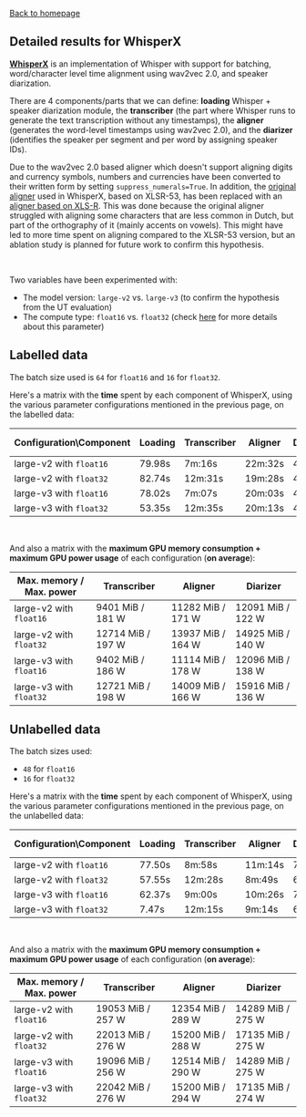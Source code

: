 [Back to homepage](../../index.md)

## Detailed results for WhisperX

[**WhisperX**](https://github.com/m-bain/whisperX/) is an implementation of Whisper with support for batching, word/character level time alignment using wav2vec 2.0, and speaker diarization.

There are 4 components/parts that we can define: **loading** Whisper + speaker diarization module, the **transcriber** (the part where Whisper runs to generate the text transcription without any timestamps), the **aligner** (generates the word-level timestamps using wav2vec 2.0), and the **diarizer** (identifies the speaker per segment and per word by assigning speaker IDs).

Due to the wav2vec 2.0 based aligner which doesn't support aligning digits and currency symbols, numbers and currencies have been converted to their written form by setting `suppress_numerals=True`. In addition, the [original aligner](https://huggingface.co/jonatasgrosman/wav2vec2-large-xlsr-53-dutch) used in WhisperX, based on XLSR-53, has been replaced with an [aligner based on XLS-R](https://huggingface.co/jonatasgrosman/wav2vec2-xls-r-1b-dutch). This was done because the original aligner struggled with aligning some characters that are less common in Dutch, but part of the orthography of it (mainly accents on vowels). This might have led to more time spent on aligning compared to the XLSR-53 version, but an ablation study is planned for future work to confirm this hypothesis.

<br>

Two variables have been experimented with:
- The model version: `large-v2` vs. `large-v3` (to confirm the hypothesis from the UT evaluation)
- The compute type: `float16` vs. `float32` (check [here](./res_labelled.md) for more details about this parameter)

## Labelled data

The batch size used is `64` for `float16` and `16` for `float32`.

Here's a matrix with the **time** spent by each component of WhisperX, using the various parameter configurations mentioned in the previous page, on the labelled data:

|Configuration\Component|Loading|Transcriber|Aligner|Diarizer|Total|Total+Saving to JSON|
|---|---|---|---|---|---|---|
|large-v2 with `float16`|79.98s|7m:16s|22m:32s|4m:22s|35m:30s|36m:14s|
|large-v2 with `float32`|82.74s|12m:31s|19m:28s|4m:14s|37m:36s|38m:10s|
|large-v3 with `float16`|78.02s|7m:07s|20m:03s|4m:17s|32m:45s|33m:26s|
|large-v3 with `float32`|53.35s|12m:35s|20m:13s|4m:16s|37m:57s|39m:04s|

<br>

And also a matrix with the **maximum GPU memory consumption + maximum GPU power usage** of each configuration (**on average**):

|Max. memory / Max. power|Transcriber|Aligner|Diarizer|
|---|---|---|---|
|large-v2 with `float16`|9401 MiB / 181 W|11282 MiB / 171 W|12091 MiB / 122 W|
|large-v2 with `float32`|12714 MiB / 197 W|13937 MiB / 164 W|14925 MiB / 140 W|
|large-v3 with `float16`|9402 MiB / 186 W|11114 MiB / 178 W|12096 MiB / 138 W|
|large-v3 with `float32`|12721 MiB / 198 W|14009 MiB / 166 W|15916 MiB / 136 W|

## Unlabelled data

The batch sizes used:
- `48` for `float16`
- `16` for `float32`

Here's a matrix with the **time** spent by each component of WhisperX, using the various parameter configurations mentioned in the previous page, on the unlabelled data:

|Configuration\Component|Loading|Transcriber|Aligner|Diarizer|Total|Total+Saving to JSON|
|---|---|---|---|---|---|---|
|large-v2 with `float16`|77.50s|8m:58s|11m:14s|7m:34s|29m:03s|29m:59s|
|large-v2 with `float32`|57.55s|12m:28s|8m:49s|6m:53s|29m:07s|29m:22s|
|large-v3 with `float16`|62.37s|9m:00s|10m:26s|7m:29s|27m:57s|28m:09s|
|large-v3 with `float32`|7.47s|12m:15s|9m:14s|6m:55s|28m:31s|28m:34s|

<br>

And also a matrix with the **maximum GPU memory consumption + maximum GPU power usage** of each configuration (**on average**):

|Max. memory / Max. power|Transcriber|Aligner|Diarizer|
|---|---|---|---|
|large-v2 with `float16`|19053 MiB / 257 W|12354 MiB / 289 W|14289 MiB / 275 W|
|large-v2 with `float32`|22013 MiB / 276 W|15200 MiB / 288 W|17135 MiB / 275 W|
|large-v3 with `float16`|19096 MiB / 256 W|12514 MiB / 290 W|14289 MiB / 275 W|
|large-v3 with `float32`|22042 MiB / 276 W|15200 MiB / 294 W|17135 MiB / 274 W|